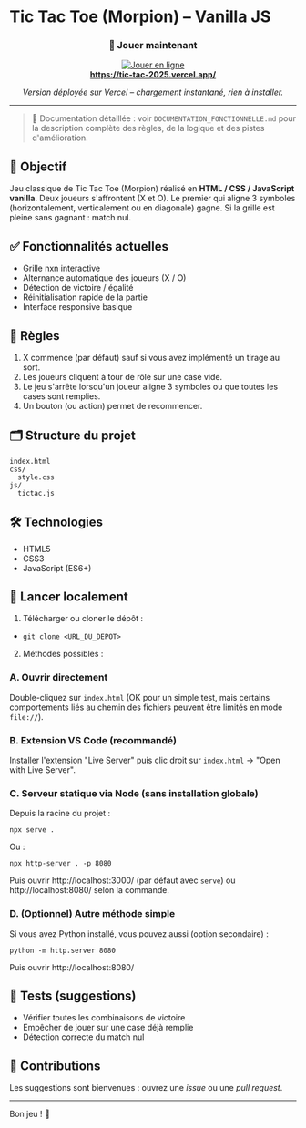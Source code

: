 # Tic Tac Toe (Morpion) – Vanilla JS

<div align="center">

<h3>🚀 Jouer maintenant</h3>

<a href="https://tic-tac-2025.vercel.app/" target="_blank">
<img alt="Jouer en ligne" src="https://img.shields.io/badge/PLAY-ONLINE-green?style=for-the-badge&logo=javascript" />
</a>

<br/>
<strong><a href="https://tic-tac-2025.vercel.app/" target="_blank">https://tic-tac-2025.vercel.app/</a></strong>

<p><em>Version déployée sur Vercel – chargement instantané, rien à installer.</em></p>

</div>

---

> 📄 Documentation détaillée : voir `DOCUMENTATION_FONCTIONNELLE.md` pour la description complète des règles, de la logique et des pistes d'amélioration.

## 🎯 Objectif
Jeu classique de Tic Tac Toe (Morpion) réalisé en **HTML / CSS / JavaScript vanilla**. Deux joueurs s'affrontent (X et O). Le premier qui aligne 3 symboles (horizontalement, verticalement ou en diagonale) gagne. Si la grille est pleine sans gagnant : match nul.

## ✅ Fonctionnalités actuelles
- Grille nxn interactive
- Alternance automatique des joueurs (X / O)
- Détection de victoire / égalité
- Réinitialisation rapide de la partie
- Interface responsive basique

## 🧠 Règles
1. X commence (par défaut) sauf si vous avez implémenté un tirage au sort.
2. Les joueurs cliquent à tour de rôle sur une case vide.
3. Le jeu s'arrête lorsqu'un joueur aligne 3 symboles ou que toutes les cases sont remplies.
4. Un bouton (ou action) permet de recommencer.

## 🗂️ Structure du projet
```
index.html
css/
  style.css
js/
  tictac.js
```

## 🛠️ Technologies
- HTML5
- CSS3
- JavaScript (ES6+)

## 🚀 Lancer localement
1. Télécharger ou cloner le dépôt :
  - `git clone <URL_DU_DEPOT>`
2. Méthodes possibles :

### A. Ouvrir directement
Double-cliquez sur `index.html` (OK pour un simple test, mais certains comportements liés au chemin des fichiers peuvent être limités en mode `file://`).

### B. Extension VS Code (recommandé)
Installer l'extension "Live Server" puis clic droit sur `index.html` → "Open with Live Server".

### C. Serveur statique via Node (sans installation globale)
Depuis la racine du projet :
```
npx serve .
```
Ou :
```
npx http-server . -p 8080
```
Puis ouvrir http://localhost:3000/ (par défaut avec `serve`) ou http://localhost:8080/ selon la commande.

### D. (Optionnel) Autre méthode simple
Si vous avez Python installé, vous pouvez aussi (option secondaire) :
```
python -m http.server 8080
```
Puis ouvrir http://localhost:8080/


## 🧪 Tests (suggestions)
- Vérifier toutes les combinaisons de victoire
- Empêcher de jouer sur une case déjà remplie
- Détection correcte du match nul


## 🤝 Contributions
Les suggestions sont bienvenues : ouvrez une *issue* ou une *pull request*.


---
Bon jeu ! 🎉
